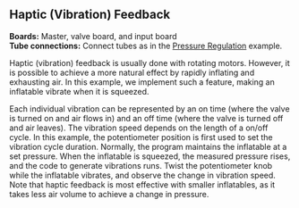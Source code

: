 ## Haptic (Vibration) Feedback
**Boards:** Master, valve board, and input board</br>
**Tube connections:** Connect tubes as in the [Pressure Regulation](../PressureRegulator) example.

Haptic (vibration) feedback is usually done with rotating motors. However, it is possible to achieve a more natural effect by rapidly inflating and exhausting air. In this example, we implement such a feature, making an inflatable vibrate when it is squeezed.

Each individual vibration can be represented by an on time (where the valve is turned on and air flows in) and an off time (where the valve is turned off and air leaves). The vibration speed depends on the length of a on/off cycle. In this example, the potentiometer position is first used to set the vibration cycle duration. Normally, the program maintains the inflatable at a set pressure. When the inflatable is squeezed, the measured pressure rises, and the code to generate vibrations runs. Twist the potentiometer knob while the inflatable vibrates, and observe the change in vibration speed. Note that haptic feedback is most effective with smaller inflatables, as it takes less air volume to achieve a change in pressure.

